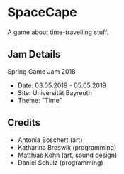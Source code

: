 # SpaceCape
A game about time-travelling stuff.

## Jam Details
Spring Game Jam 2018
- Date: 03.05.2019 - 05.05.2019 
- Site: Universität Bayreuth 
- Theme: "Time" 

## Credits
- Antonia Boschert (art)
- Katharina Broswik (programming)
- Matthias Kohn (art, sound design)
- Daniel Schulz (programming)
